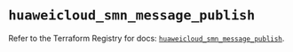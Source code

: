 # `huaweicloud_smn_message_publish`

Refer to the Terraform Registry for docs: [`huaweicloud_smn_message_publish`](https://registry.terraform.io/providers/huaweicloud/huaweicloud/1.71.1/docs/resources/smn_message_publish).
